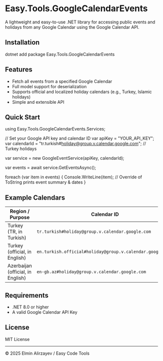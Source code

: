﻿# Easy.Tools.GoogleCalendarEvents

A lightweight and easy-to-use .NET library for accessing public events and holidays from any Google Calendar using the Google Calendar API.

## Installation

dotnet add package Easy.Tools.GoogleCalendarEvents


## Features

- Fetch all events from a specified Google Calendar
- Full model support for deserialization
- Supports official and localized holiday calendars (e.g., Turkey, Islamic holidays)
- Simple and extensible API

## Quick Start

using Easy.Tools.GoogleCalendarEvents.Services;

// Set your Google API key and calendar ID
var apiKey = "YOUR_API_KEY";
var calendarId = "tr.turkish#holiday@group.v.calendar.google.com"; // Turkey holidays

var service = new GoogleEventService(apiKey, calendarId);

var events = await service.GetEventsAsync();

foreach (var item in events)
{
    Console.WriteLine(item); // Override of ToString prints event summary & dates
}

##  Example Calendars

| Region / Purpose     | Calendar ID |
|----------------------|-------------|
| Turkey (TR, in Turkish) | `tr.turkish#holiday@group.v.calendar.google.com` |
| Turkey (official, in English) | `en.turkish.official#holiday@group.v.calendar.google.com` |
| Azerbaijan (official, in English) | `en-gb.az#holiday@group.v.calendar.google.com` |


## Requirements

- .NET 8.0 or higher
- A valid Google Calendar API Key

## License

MIT License

---

© 2025 Elmin Alirzayev / Easy Code Tools
